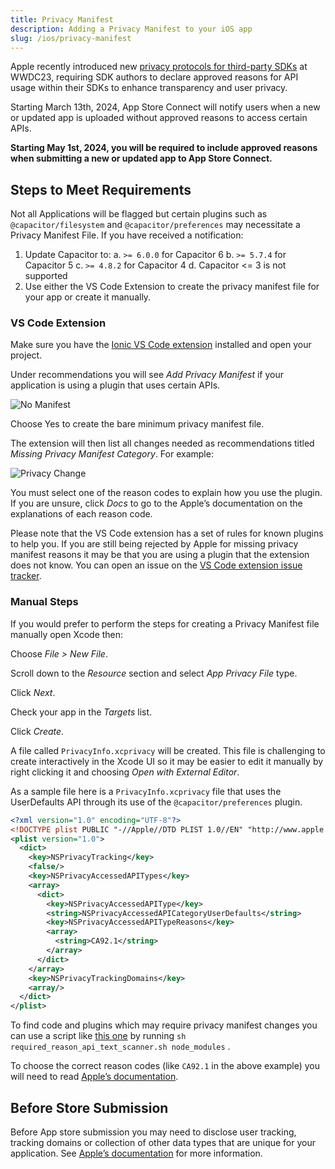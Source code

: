 ```yaml
---
title: Privacy Manifest
description: Adding a Privacy Manifest to your iOS app
slug: /ios/privacy-manifest
---
```


Apple recently introduced new [privacy protocols for third-party SDKs](https://developer.apple.com/news/?id=3d8a9yyh) at WWDC23, requiring SDK authors to declare approved reasons for API usage within their SDKs to enhance transparency and user privacy.

Starting March 13th, 2024, App Store Connect will notify users when a new or updated app is uploaded without approved reasons to access certain APIs.

**Starting May 1st, 2024, you will be required to include approved reasons when submitting a new or updated app to App Store Connect.**

## Steps to Meet Requirements

Not all Applications will be flagged but certain plugins such as `@capacitor/filesystem` and `@capacitor/preferences` may necessitate a Privacy Manifest File. If you have received a notification:

1. Update Capacitor to:
a. `>= 6.0.0` for Capacitor 6
b. `>= 5.7.4` for Capacitor 5
c. `>= 4.8.2` for Capacitor 4
d. Capacitor <= 3 is not supported
2. Use either the VS Code Extension to create the privacy manifest file for your app or create it manually.

### VS Code Extension

Make sure you have the [Ionic VS Code extension](https://ionic.link/vscode) installed and open your project.

Under recommendations you will see *Add Privacy Manifest* if your application is using a plugin that uses certain APIs.

![No Manifest](/img/v6/docs/ios/no-manifest.png)

Choose Yes to create the bare minimum privacy manifest file.

The extension will then list all changes needed as recommendations titled *Missing Privacy Manifest Category*. For example:

![Privacy Change](/img/v6/docs/ios/privacy-change.png)

You must select one of the reason codes to explain how you use the plugin. If you are unsure, click *Docs* to go to the Apple’s documentation on the explanations of each reason code.

Please note that the VS Code extension has a set of rules for known plugins to help you. If you are still being rejected by Apple for missing privacy manifest reasons it may be that you are using a plugin that the extension does not know. You can open an issue on the [VS Code extension issue tracker](https://github.com/ionic-team/vscode-ionic/issues).

### Manual Steps

If you would prefer to perform the steps for creating a Privacy Manifest file manually open Xcode then:

Choose *File > New File*.

Scroll down to the *Resource* section and select *App Privacy File* type.

Click *Next*.

Check your app in the *Targets* list.

Click *Create*.

A file called `PrivacyInfo.xcprivacy` will be created. This file is challenging to create interactively in the Xcode UI so it may be easier to edit it manually by right clicking it and choosing *Open with External Editor*.

As a sample file here is a `PrivacyInfo.xcprivacy` file that uses the UserDefaults API through its use of the `@capacitor/preferences` plugin.

```xml
<?xml version="1.0" encoding="UTF-8"?>
<!DOCTYPE plist PUBLIC "-//Apple//DTD PLIST 1.0//EN" "http://www.apple.com/DTDs/PropertyList-1.0.dtd">
<plist version="1.0">
  <dict>
    <key>NSPrivacyTracking</key>
    <false/>
    <key>NSPrivacyAccessedAPITypes</key>
    <array>
      <dict>
        <key>NSPrivacyAccessedAPIType</key>
        <string>NSPrivacyAccessedAPICategoryUserDefaults</string>
        <key>NSPrivacyAccessedAPITypeReasons</key>
        <array>
          <string>CA92.1</string>
        </array>
      </dict>
    </array>
    <key>NSPrivacyTrackingDomains</key>
    <array/>
  </dict>
</plist>
```

To find code and plugins which may require privacy manifest changes you can use a script like [this one](https://github.com/Wooder/ios_17_required_reason_api_scanner) by running `sh required_reason_api_text_scanner.sh node_modules` .

To choose the correct reason codes (like `CA92.1` in the above example) you will need to read [Apple’s documentation](https://developer.apple.com/documentation/bundleresources/privacy_manifest_files/describing_use_of_required_reason_api).

## Before Store Submission

Before App store submission you may need to disclose user tracking, tracking domains or collection of other data types that are unique for your application. See [Apple’s documentation](https://developer.apple.com/documentation/bundleresources/privacy_manifest_files) for more information.
